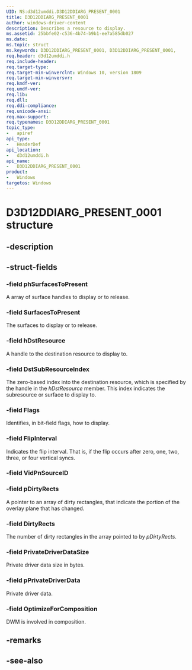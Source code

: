 ```yaml
---
UID: NS:d3d12umddi.D3D12DDIARG_PRESENT_0001
title: D3D12DDIARG_PRESENT_0001
author: windows-driver-content
description: Describes a resource to display.
ms.assetid: 25bbfe02-c536-4b74-b9b1-ee7a585db027
ms.date: 
ms.topic: struct
ms.keywords: D3D12DDIARG_PRESENT_0001, D3D12DDIARG_PRESENT_0001, 
req.header: d3d12umddi.h
req.include-header:
req.target-type:
req.target-min-winverclnt: Windows 10, version 1809
req.target-min-winversvr:
req.kmdf-ver:
req.umdf-ver:
req.lib:
req.dll:
req.ddi-compliance:
req.unicode-ansi:
req.max-support:
req.typenames: D3D12DDIARG_PRESENT_0001
topic_type: 
-	apiref
api_type: 
-	HeaderDef
api_location: 
-	d3d12umddi.h
api_name: 
-	D3D12DDIARG_PRESENT_0001
product:
-	Windows
targetos: Windows
---
```


# D3D12DDIARG_PRESENT_0001 structure

## -description


## -struct-fields

### -field phSurfacesToPresent

A array of surface handles to display or to release.

### -field SurfacesToPresent

The surfaces to display or to release.

### -field hDstResource

A handle to the destination resource to display to.

### -field DstSubResourceIndex

The zero-based index into the destination resource, which is specified by the handle in the *hDstResource* member. This index indicates the subresource or surface to display to.

### -field Flags

Identifies, in bit-field flags, how to display.

### -field FlipInterval

Indicates the flip interval. That is, if the flip occurs after zero, one, two, three, or four vertical syncs.

### -field VidPnSourceID
 
### -field pDirtyRects

A pointer to an array of dirty rectangles, that indicate the portion of the overlay plane that has changed.

### -field DirtyRects

The number of dirty rectangles in the array pointed to by *pDirtyRects*.

### -field PrivateDriverDataSize

Private driver data size in bytes. 

### -field pPrivateDriverData

Private driver data.

### -field OptimizeForComposition
 
DWM is involved in composition.

## -remarks

## -see-also
